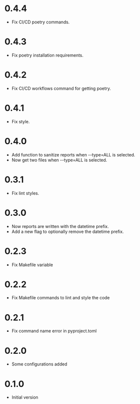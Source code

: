 # 0.4.4

- Fix CI/CD poetry commands.

# 0.4.3

- Fix poetry installation requirements.

# 0.4.2

- Fix CI/CD workflows command for getting poetry.

# 0.4.1

- Fix style.

# 0.4.0

- Add function to sanitize reports when --type=ALL is selected.
- Now get two files when --type=ALL is selected.

# 0.3.1

- Fix lint styles.

# 0.3.0

- Now reports are written with the datetime prefix.
- Add a new flag to optionally remove the datetime prefix.

# 0.2.3

- Fix Makefile variable

# 0.2.2

- Fix Makefile commands to lint and style the code

# 0.2.1

- Fix command name error in pyproject.toml

# 0.2.0

- Some configurations added

# 0.1.0

- Initial version